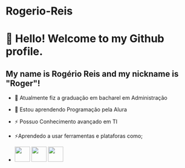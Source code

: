# Rogerio-Reis

# 👋 Hello! Welcome to my Github profile.
## My name is Rogério Reis and my nickname is "Roger"!

- 🔭 Atualmente fiz a graduação em bacharel em Administração
- 🌱 Estou aprendendo Programação pela Alura
- ⚡ Possuo Conhecimento avançado em TI
- ⚡Aprendedo a usar ferramentas e plataforas como;

- <img loading="lazy" src="https://cdn.jsdelivr.net/gh/devicons/devicon/icons/git/git-original.svg" width="40" height="40"/> <img loading="lazy" src="https://cdn.jsdelivr.net/gh/devicons/devicon/icons/java/java-original.svg" width="40" height="40"/> <img loading="lazy" src="https://cdn.jsdelivr.net/gh/devicons/devicon/icons/linux/linux-original.svg" width="40" height="40"/>




